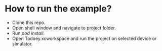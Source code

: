 # **How to run the example?**

- Clone this repo.
- Open shell window and navigate to project folder.
- Run _pod install_.
- Open Todoey.xcworkspace and run the project on selected device or simulator.
